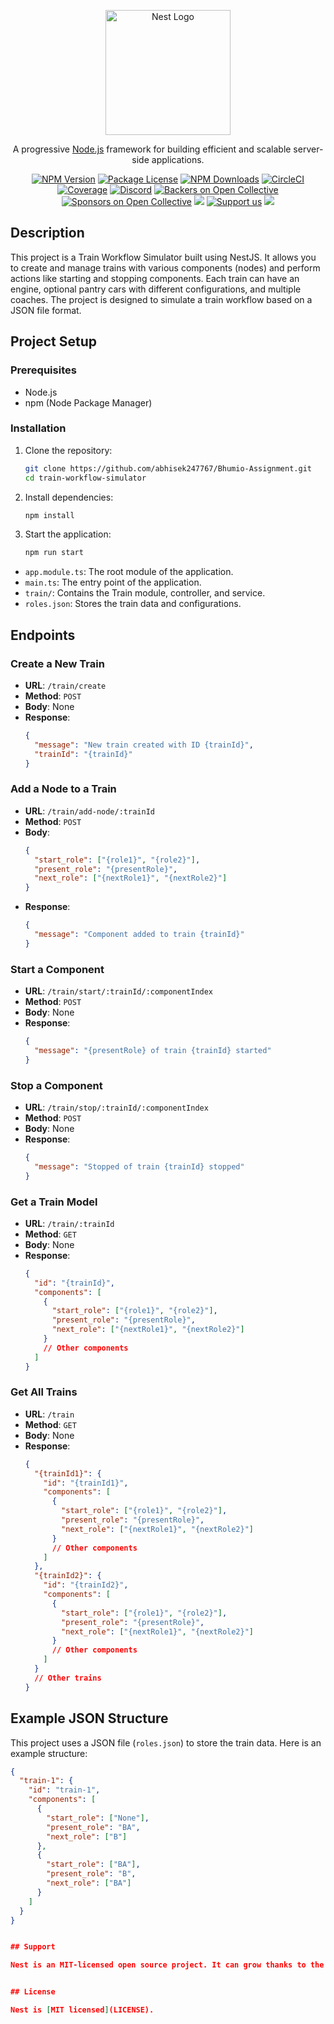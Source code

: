 <p align="center">
  <a href="http://nestjs.com/" target="blank"><img src="https://nestjs.com/img/logo-small.svg" width="200" alt="Nest Logo" /></a>
</p>

[circleci-image]: https://img.shields.io/circleci/build/github/nestjs/nest/master?token=abc123def456
[circleci-url]: https://circleci.com/gh/nestjs/nest

  <p align="center">A progressive <a href="http://nodejs.org" target="_blank">Node.js</a> framework for building efficient and scalable server-side applications.</p>
    <p align="center">
<a href="https://www.npmjs.com/~nestjscore" target="_blank"><img src="https://img.shields.io/npm/v/@nestjs/core.svg" alt="NPM Version" /></a>
<a href="https://www.npmjs.com/~nestjscore" target="_blank"><img src="https://img.shields.io/npm/l/@nestjs/core.svg" alt="Package License" /></a>
<a href="https://www.npmjs.com/~nestjscore" target="_blank"><img src="https://img.shields.io/npm/dm/@nestjs/common.svg" alt="NPM Downloads" /></a>
<a href="https://circleci.com/gh/nestjs/nest" target="_blank"><img src="https://img.shields.io/circleci/build/github/nestjs/nest/master" alt="CircleCI" /></a>
<a href="https://coveralls.io/github/nestjs/nest?branch=master" target="_blank"><img src="https://coveralls.io/repos/github/nestjs/nest/badge.svg?branch=master#9" alt="Coverage" /></a>
<a href="https://discord.gg/G7Qnnhy" target="_blank"><img src="https://img.shields.io/badge/discord-online-brightgreen.svg" alt="Discord"/></a>
<a href="https://opencollective.com/nest#backer" target="_blank"><img src="https://opencollective.com/nest/backers/badge.svg" alt="Backers on Open Collective" /></a>
<a href="https://opencollective.com/nest#sponsor" target="_blank"><img src="https://opencollective.com/nest/sponsors/badge.svg" alt="Sponsors on Open Collective" /></a>
  <a href="https://paypal.me/kamilmysliwiec" target="_blank"><img src="https://img.shields.io/badge/Donate-PayPal-ff3f59.svg"/></a>
    <a href="https://opencollective.com/nest#sponsor"  target="_blank"><img src="https://img.shields.io/badge/Support%20us-Open%20Collective-41B883.svg" alt="Support us"></a>
  <a href="https://twitter.com/nestframework" target="_blank"><img src="https://img.shields.io/twitter/follow/nestframework.svg?style=social&label=Follow"></a>
</p>
  <!--[![Backers on Open Collective](https://opencollective.com/nest/backers/badge.svg)](https://opencollective.com/nest#backer)
  [![Sponsors on Open Collective](https://opencollective.com/nest/sponsors/badge.svg)](https://opencollective.com/nest#sponsor)-->

## Description

This project is a Train Workflow Simulator built using NestJS. It allows you to create and manage trains with various components (nodes) and perform actions like starting and stopping components. Each train can have an engine, optional pantry cars with different configurations, and multiple coaches. The project is designed to simulate a train workflow based on a JSON file format.

## Project Setup

### Prerequisites

- Node.js
- npm (Node Package Manager)

### Installation

1. Clone the repository:

    ```sh
    git clone https://github.com/abhisek247767/Bhumio-Assignment.git
    cd train-workflow-simulator
    ```

2. Install dependencies:

    ```sh
    npm install
    ```

3. Start the application:

    ```sh
    npm run start
    ```

- `app.module.ts`: The root module of the application.
- `main.ts`: The entry point of the application.
- `train/`: Contains the Train module, controller, and service.
- `roles.json`: Stores the train data and configurations.

## Endpoints

### Create a New Train

- **URL**: `/train/create`
- **Method**: `POST`
- **Body**: None
- **Response**:
    ```json
    {
      "message": "New train created with ID {trainId}",
      "trainId": "{trainId}"
    }
    ```

### Add a Node to a Train

- **URL**: `/train/add-node/:trainId`
- **Method**: `POST`
- **Body**:
    ```json
    {
      "start_role": ["{role1}", "{role2}"],
      "present_role": "{presentRole}",
      "next_role": ["{nextRole1}", "{nextRole2}"]
    }
    ```
- **Response**:
    ```json
    {
      "message": "Component added to train {trainId}"
    }
    ```

### Start a Component

- **URL**: `/train/start/:trainId/:componentIndex`
- **Method**: `POST`
- **Body**: None
- **Response**:
    ```json
    {
      "message": "{presentRole} of train {trainId} started"
    }
    ```

### Stop a Component

- **URL**: `/train/stop/:trainId/:componentIndex`
- **Method**: `POST`
- **Body**: None
- **Response**:
    ```json
    {
      "message": "Stopped of train {trainId} stopped"
    }
    ```

### Get a Train Model

- **URL**: `/train/:trainId`
- **Method**: `GET`
- **Body**: None
- **Response**:
    ```json
    {
      "id": "{trainId}",
      "components": [
        {
          "start_role": ["{role1}", "{role2}"],
          "present_role": "{presentRole}",
          "next_role": ["{nextRole1}", "{nextRole2}"]
        }
        // Other components
      ]
    }
    ```

### Get All Trains

- **URL**: `/train`
- **Method**: `GET`
- **Body**: None
- **Response**:
    ```json
    {
      "{trainId1}": {
        "id": "{trainId1}",
        "components": [
          {
            "start_role": ["{role1}", "{role2}"],
            "present_role": "{presentRole}",
            "next_role": ["{nextRole1}", "{nextRole2}"]
          }
          // Other components
        ]
      },
      "{trainId2}": {
        "id": "{trainId2}",
        "components": [
          {
            "start_role": ["{role1}", "{role2}"],
            "present_role": "{presentRole}",
            "next_role": ["{nextRole1}", "{nextRole2}"]
          }
          // Other components
        ]
      }
      // Other trains
    }
    ```

## Example JSON Structure

This project uses a JSON file (`roles.json`) to store the train data. Here is an example structure:

```json
{
  "train-1": {
    "id": "train-1",
    "components": [
      {
        "start_role": ["None"],
        "present_role": "BA",
        "next_role": ["B"]
      },
      {
        "start_role": ["BA"],
        "present_role": "B",
        "next_role": ["BA"]
      }
    ]
  }
}


## Support

Nest is an MIT-licensed open source project. It can grow thanks to the sponsors and support by the amazing backers. If you'd like to join them, please [read more here](https://docs.nestjs.com/support).


## License

Nest is [MIT licensed](LICENSE).
